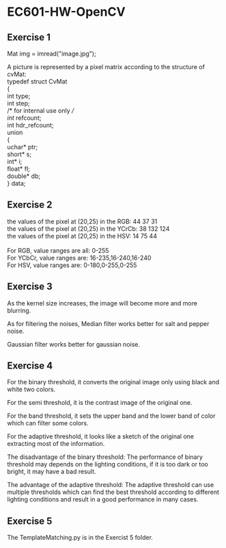 # EC601-HW-OpenCV
## Exercise 1
Mat img = imread("image.jpg");

A picture is represented by a pixel matrix according to the structure of cvMat:<br />
typedef struct CvMat<br />
{<br />
  int type;<br />
  int step;<br />
  /* for internal use only */<br />
  int* refcount;<br />
  int hdr_refcount;<br />
  union<br />
  {<br />
    uchar* ptr;<br />
    short* s;<br />
    int* i;<br />
    float* fl;<br />
    double* db;<br />
  } data;<br />
## Exercise 2
the values of the pixel at (20,25) in the RGB: 44 37 31<br />
the values of the pixel at (20,25) in the YCrCb: 38 132 124<br />
the values of the pixel at (20,25) in the HSV: 14 75 44<br />
<br />
For RGB, value ranges are all: 0-255<br />
For YCbCr, value ranges are: 16-235,16-240,16-240<br />
For HSV, value ranges are: 0-180,0-255,0-255<br />
## Exercise 3
As the kernel size increases, the image will become more and more blurring.<br />

As for filtering the noises, Median filter works better for salt and pepper noise.<br />

Gaussian filter works better for gaussian noise.<br />
## Exercise 4
For the binary threshold, it converts the original image only using black and white two colors.

For the semi threshold, it is the contrast image of the original one.

For the band threshold, it sets the upper band and the lower band of color which can filter some colors.

For the adaptive threshold, it looks like a sketch of the original one extracting most of the information.

The disadvantage of the binary threshold:
The performance of binary threshold may depends on the lighting conditions, if it is too dark or too bright, it may have a bad result.

The advantage of the adaptive threshold:
The adaptive threshold can use multiple thresholds which can find the best threshold according to different lighting conditions and result in a good performance in many cases.
## Exercise 5
The TemplateMatching.py is in the Exercist 5 folder.
